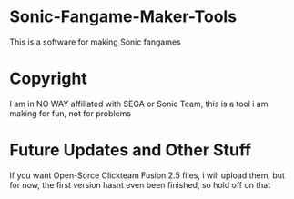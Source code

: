 # Sonic-Fangame-Maker-Tools
This is a software for making Sonic fangames
# Copyright
I am in NO WAY affiliated with SEGA or Sonic Team, this is a tool i am making for fun, not for problems
# Future Updates and Other Stuff
If you want Open-Sorce Clickteam Fusion 2.5 files, i will upload them, but for now, the first version hasnt even been finished, so hold off on that
